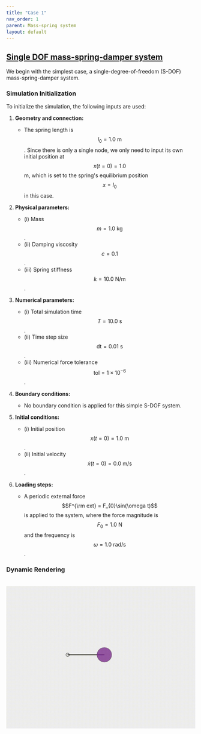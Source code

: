 ```yaml
---
title: "Case 1"
nav_order: 1
parent: Mass-spring system
layout: default
---
```


## [Single DOF mass-spring-damper system](https://github.com/weicheng-huang-mechanics/DDG_Tutorial/tree/main/mass_spring_system/single_DOF)

We begin with the simplest case, a single-degree-of-freedom (S-DOF) mass-spring-damper system.

### Simulation Initialization

To initialize the simulation, the following inputs are used:

1. **Geometry and connection:**
   - The spring length is $$l_0=1.0\mathrm{~m}$$. Since there is only a single node, we only need to input its own initial position at $$x(t=0)=1.0$$ m, which is set to the spring's equilibrium position $$x=l_0$$ in this case. 

2. **Physical parameters:**
   - (i) Mass $$m = 1.0\mathrm{~kg}$$.
   - (ii) Damping viscosity $$c = 0.1$$.
   - (iii) Spring stiffness $$k = 10.0\mathrm{~N/m}$$.

3. **Numerical parameters:**
   - (i) Total simulation time $$T=10.0\mathrm{~s}$$.
   - (ii) Time step size $$\mathrm{dt}=0.01\mathrm{~s}$$.
   - (iii) Numerical force tolerance $$\mathrm{tol}=1\times 10^{-6}$$. 

4. **Boundary conditions:**
   - No boundary condition is applied for this simple S-DOF system.
     
5. **Initial conditions:**
   - (i) Initial position $$ x(t=0) = 1.0 \mathrm{~m}$$.
   - (ii) Initial velocity $$ \dot{x}(t=0) = 0.0 \mathrm{~m/s}$$.

6. **Loading steps:**
   - A periodic external force $$F^{\rm ext} = F_{0}\sin(\omega t)$$ is applied to the system, where the force magnitude is $$F_{0}=1.0\mathrm{~N}$$ and the frequency is $$\omega=1.0 \mathrm{~rad/s}$$.

### Dynamic Rendering
<br/><img src='../assets/videos/dof_single.gif' width="600">
